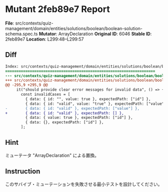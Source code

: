 # Mutant 2feb89e7 Report

**File**: src/contexts/quiz-management/domain/entities/solutions/boolean/boolean-solution-schema.spec.ts
**Mutator**: ArrayDeclaration
**Original ID**: 6046
**Stable ID**: 2feb89e7
**Location**: L299:48–L299:57

## Diff

```diff
Index: src/contexts/quiz-management/domain/entities/solutions/boolean/boolean-solution-schema.spec.ts
===================================================================
--- src/contexts/quiz-management/domain/entities/solutions/boolean/boolean-solution-schema.spec.ts	original
+++ src/contexts/quiz-management/domain/entities/solutions/boolean/boolean-solution-schema.spec.ts	mutated #6046
@@ -295,9 +295,9 @@
     it("should provide clear error messages for invalid data", () => {
       const invalidCases = [
         { data: { id: "", value: true }, expectedPath: ["id"] },
         { data: { id: "valid", value: "true" }, expectedPath: ["value"] },
-        { data: { id: "valid" }, expectedPath: ["value"] },
+        { data: { id: "valid" }, expectedPath: [] },
         { data: { value: true }, expectedPath: ["id"] },
         { data: {}, expectedPath: ["id"] },
       ];
```

## Hint

ミューテータ "ArrayDeclaration" による置換。

## Instruction

このサバイブ・ミューテーションを失敗させる最小テストを設計してください。
